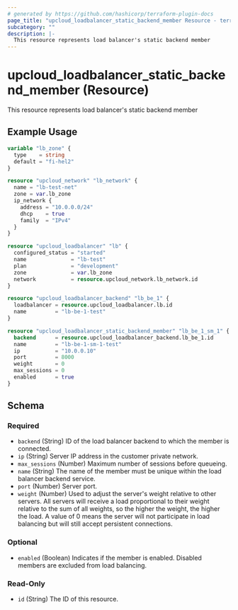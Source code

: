 ```yaml
---
# generated by https://github.com/hashicorp/terraform-plugin-docs
page_title: "upcloud_loadbalancer_static_backend_member Resource - terraform-provider-upcloud"
subcategory: ""
description: |-
  This resource represents load balancer's static backend member
---
```


# upcloud_loadbalancer_static_backend_member (Resource)

This resource represents load balancer's static backend member

## Example Usage

```terraform
variable "lb_zone" {
  type    = string
  default = "fi-hel2"
}

resource "upcloud_network" "lb_network" {
  name = "lb-test-net"
  zone = var.lb_zone
  ip_network {
    address = "10.0.0.0/24"
    dhcp    = true
    family  = "IPv4"
  }
}

resource "upcloud_loadbalancer" "lb" {
  configured_status = "started"
  name              = "lb-test"
  plan              = "development"
  zone              = var.lb_zone
  network           = resource.upcloud_network.lb_network.id
}

resource "upcloud_loadbalancer_backend" "lb_be_1" {
  loadbalancer = resource.upcloud_loadbalancer.lb.id
  name         = "lb-be-1-test"
}

resource "upcloud_loadbalancer_static_backend_member" "lb_be_1_sm_1" {
  backend      = resource.upcloud_loadbalancer_backend.lb_be_1.id
  name         = "lb-be-1-sm-1-test"
  ip           = "10.0.0.10"
  port         = 8000
  weight       = 0
  max_sessions = 0
  enabled      = true
}
```

<!-- schema generated by tfplugindocs -->
## Schema

### Required

- `backend` (String) ID of the load balancer backend to which the member is connected.
- `ip` (String) Server IP address in the customer private network.
- `max_sessions` (Number) Maximum number of sessions before queueing.
- `name` (String) The name of the member must be unique within the load balancer backend service.
- `port` (Number) Server port.
- `weight` (Number) Used to adjust the server's weight relative to other servers. 
				All servers will receive a load proportional to their weight relative to the sum of all weights, so the higher the weight, the higher the load. 
				A value of 0 means the server will not participate in load balancing but will still accept persistent connections.

### Optional

- `enabled` (Boolean) Indicates if the member is enabled. Disabled members are excluded from load balancing.

### Read-Only

- `id` (String) The ID of this resource.


